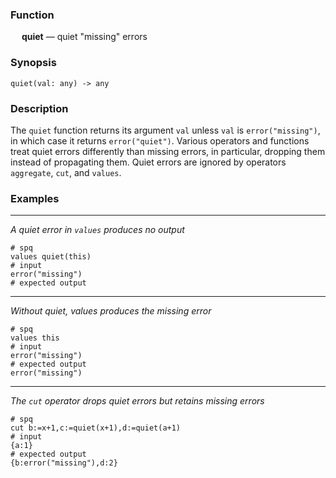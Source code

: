 ### Function

&emsp; **quiet** &mdash; quiet "missing" errors

### Synopsis

```
quiet(val: any) -> any
```

### Description

The `quiet` function returns its argument `val` unless `val` is
`error("missing")`, in which case it returns `error("quiet")`.
Various operators and functions treat quiet errors differently than
missing errors, in particular, dropping them instead of propagating them.
Quiet errors are ignored by operators `aggregate`, `cut`, and `values`.

### Examples

---

_A quiet error in `values` produces no output_

```mdtest-spq
# spq
values quiet(this)
# input
error("missing")
# expected output
```

---

_Without quiet, values produces the missing error_

```mdtest-spq
# spq
values this
# input
error("missing")
# expected output
error("missing")
```

---

_The `cut` operator drops quiet errors but retains missing errors_

```mdtest-spq
# spq
cut b:=x+1,c:=quiet(x+1),d:=quiet(a+1)
# input
{a:1}
# expected output
{b:error("missing"),d:2}
```
